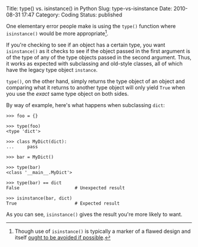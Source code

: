 Title: type() vs. isinstance() in Python
Slug: type-vs-isinstance
Date: 2010-08-31 17:47
Category: Coding
Status: published

One elementary error people make is using the `type()` function where `isinstance()` would be more appropriate[^caveat].

If you're checking to see if an object has a certain type, you want `isinstance()` as it checks to see if the object passed in the first argument is of the type of any of the type objects passed in the second argument. Thus, it works as expected with subclassing and old-style classes, all of which have the legacy type object `instance`.

`type()`, on the other hand, simply returns the type object of an object and comparing what it returns to another type object will only yield `True` when you use the _exact_ same type object on both sides.

By way of example, here's what happens when subclassing `dict`:

```text
>>> foo = {}

>>> type(foo)
<type 'dict'>

>>> class MyDict(dict):
...     pass

>>> bar = MyDict()

>>> type(bar)
<class '__main__.MyDict'>

>>> type(bar) == dict
False                     # Unexpected result

>>> isinstance(bar, dict)
True                      # Expected result
```

As you can see, `isinstance()` gives the result you're more likely to want.

[^caveat]: Though use of `isinstance()` is typically a marker of a flawed design and itself [ought to be avoided if possible](http://www.canonical.org/~kragen/isinstance/).
